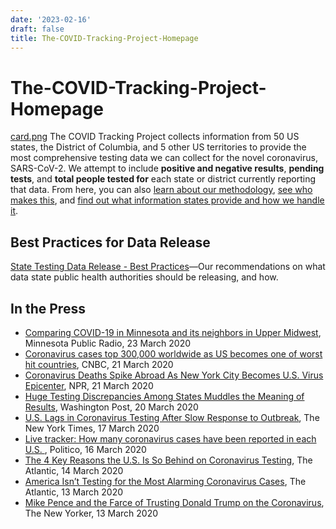 ```yaml
---
date: '2023-02-16'
draft: false
title: The-COVID-Tracking-Project-Homepage
---
```


# The-COVID-Tracking-Project-Homepage

[card.png](The%20COVID%20Tracking%20Project%20-%20Homepage%20915c87be1dc848f79a7f9d63ff8a3d39/card.png)
The COVID Tracking Project collects information from 50 US states, the District of Columbia, and 5 other US territories to provide the most comprehensive testing data we can collect for the novel coronavirus, SARS-CoV-2.
We attempt to include **positive and negative results**, **pending tests**, and **total people tested for** each state or district currently reporting that data.
From here, you can also [learn about our methodology](https://covidtracking.com/about-tracker/), [see who makes this](https://covidtracking.com/about-team/), and [find out what information states provide and how we handle it](https://covidtracking.com/notes/).
## Best Practices for Data Release
[State Testing Data Release - Best Practices](https://docs.google.com/document/d/1OyN6_1UeDePwPwKi6UKZB8GwNC7-kSf1-BO2af8kqVA/edit)—Our recommendations on what data state public health authorities should be releasing, and how.
## In the Press
- [Comparing COVID-19 in Minnesota and its neighbors in Upper Midwest](https://www.mprnews.org/story/2020/03/17/comparing-covid19-in-minnesota-and-its-neighbors-in-upper-midwest), Minnesota Public Radio, 23 March 2020
- [Coronavirus cases top 300,000 worldwide as US becomes one of worst hit countries](https://www.cnbc.com/2020/03/21/coronavirus-cases-top-300000-worldwide-as-us-becomes-one-of-worst-hit.html), CNBC, 21 March 2020
- [Coronavirus Deaths Spike Abroad As New York City Becomes U.S.
Virus Epicenter](https://www.npr.org/2020/03/21/819511621/coronavirus-deaths-spike-abroad-as-new-york-city-becomes-u-s-virus-epicenter), NPR, 21 March 2020
- [Huge Testing Discrepancies Among States Muddles the Meaning of Results](https://www.washingtonpost.com/health/2020/03/23/huge-testing-discrepancies-among-states-muddles-meaning-results/), Washington Post, 20 March 2020
- [U.S. Lags in Coronavirus Testing After Slow Response to Outbreak](https://www.nytimes.com/interactive/2020/03/17/us/coronavirus-testing-data.html), The New York Times, 17 March 2020
- [Live tracker: How many coronavirus cases have been reported in each U.S.
](https://www.politico.com/interactives/2020/coronavirus-testing-by-state-chart-of-new-cases/), Politico, 16 March 2020
- [The 4 Key Reasons the U.S. Is So Behind on Coronavirus Testing](https://www.theatlantic.com/health/archive/2020/03/why-coronavirus-testing-us-so-delayed/607954/), The Atlantic, 14 March 2020
- [America Isn’t Testing for the Most Alarming Coronavirus Cases](https://www.theatlantic.com/science/archive/2020/03/who-gets-tested-coronavirus/607999/), The Atlantic, 13 March 2020
- [Mike Pence and the Farce of Trusting Donald Trump on the Coronavirus](https://www.newyorker.com/news/daily-comment/mike-pence-and-the-farce-of-trusting-donald-trump-on-the-coronavirus), The New Yorker, 13 March 2020
